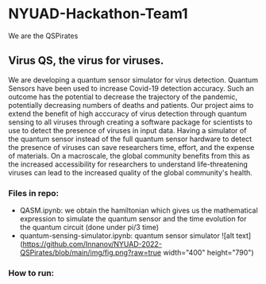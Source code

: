 # NYUAD-Hackathon-Team1
We are the QSPirates

## Virus QS, the virus for viruses.
We are developing a quantum sensor simulator for virus detection. Quantum Sensors have been used to increase Covid-19 detection accuracy. Such an outcome has the potential to decrease the trajectory of the pandemic, potentially decreasing numbers of deaths and patients. Our project aims to extend the benefit of high acccuracy of virus detection through quantum sensing to all viruses through creating a software package for scientists to use to detect the presence of viruses in input data. Having a simulator of the quantum sensor instead of the full quantum sensor hardware to detect the presence of viruses can save researchers time, effort, and the expense of materials. On a macroscale, the global community benefits from this as the increased accessibility for researchers to understand life-threatening viruses can lead to the increased quality of the global community's health.

### Files in repo:
- QASM.ipynb: we obtain the hamiltonian which gives us the mathematical expression to simulate the quantum sensor and the time evolution for the quantum circuit (done under pi/3 time)
- quantum-sensing-simulator.ipynb: quantum sensor simulator
![alt text](https://github.com/Innanov/NYUAD-2022-QSPirates/blob/main/img/fig.png?raw=true width="400" height="790")



### How to run:

